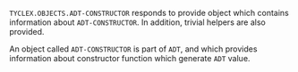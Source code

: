 `TYCLEX.OBJECTS.ADT-CONSTRUCTOR` responds to provide object which contains information about `ADT-CONSTRUCTOR`.
In addition, trivial helpers are also provided.

An object called `ADT-CONSTRUCTOR` is part of `ADT`, and which provides information about constructor function which generate `ADT` value.

